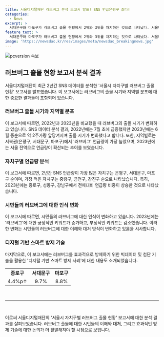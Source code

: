 ```yaml
---
title: 서울디지털재단 러브버그 분석 보고서 발표! SNS 언급은평구 최다!
categories:
  - News
excerpt: >
  서대문구와 마포구가 러브버그 출몰 현황에서 2위와 3위를 차지하는 것으로 나타났다. 서울디지털재단은 SNS 데이터 분석을 통해 서울시 자치구별 러브버그 출몰 시기와 분포를 분석한 보고서를 발표했다. 2022년과 2023년에 언급량이 가장 높은 자치구는 은평구, 서대문구, 마포구로 나타났으며, 올해 전체 대비 언급량이 상승한 자치구는 종로구, 성동구, 강남구였다. 시민들의 대처가 긍정적으로 변화하고 있으며, 관련 기술을 활용한 스마트 방제 사례도 소개되었다.
feature_text: >
  서대문구와 마포구가 러브버그 출몰 현황에서 2위와 3위를 차지하는 것으로 나타났다. 서울디지털재단은 SNS 데이터 분석을 통해 서울시 자치구별 러브버그 출몰 시기와 분포를 분석한 보고서를 발표했다. 2022년과 2023년에 언급량이 가장 높은 자치구는 은평구, 서대문구, 마포구로 나타났으며, 올해 전체 대비 언급량이 상승한 자치구는 종로구, 성동구, 강남구였다. 시민들의 대처가 긍정적으로 변화하고 있으며, 관련 기술을 활용한 스마트 방제 사례도 소개되었다.
image: 'https://newsdao.kr/res/images/meta/newsdao_breakingnews.jpg'
---
```


<p><img src="https://newsdao.kr/res/images/meta/newsdao_breakingnews.jpg" alt="pcversion 속보" /></p>

<h2 data-ke-size="size26">러브버그 출몰 현황 보고서 분석 결과</h2>

<p data-ke-size="size16">서울디지털재단이 최근 2년간 SNS 데이터를 분석한 '서울시 자치구별 러브버그 출몰 현황' 보고서를 발표했습니다. 이 보고서에는 러브버그의 출몰 시기와 지역별 분포에 대한 중요한 결과들이 포함되어 있습니다.</p>

<h3 data-ke-size="size24">러브버그 출몰 시기와 지역별 분포</h3>

<p data-ke-size="size16">이 보고서에 따르면, 2022년과 2023년을 비교했을 때 러브버그의 출몰 시기가 변화하고 있습니다. SNS 데이터 분석 결과, 2022년에는 7월 초에 급증했지만 2023년에는 6월 중순으로 약 2주가량 앞당겨지며 출몰 시기가 변화했다고 합니다. 또한, 지역별로는 서북권(은평구, 서대문구, 마포구)에서 '러브버그' 언급량이 가장 높았으며, 2023년에는 서울 전역으로 언급량이 확산되는 추이를 보였습니다.</p>

<h3 data-ke-size="size24">자치구별 언급량 분석</h3>

<p data-ke-size="size16">이 보고서에 따르면, 2년간 SNS 언급량이 가장 많은 자치구는 은평구, 서대문구, 마포구 순이며, 가장 적은 자치구는 중랑구, 금천구, 강진구 순으로 나타났습니다. 특히, 2023년에는 종로구, 성동구, 강남구에서 전체대비 언급량 비중이 상승한 것으로 나타났습니다.</p>

<h3 data-ke-size="size24">시민들의 러브버그에 대한 인식 변화</h3>

<p data-ke-size="size16">이 보고서에 따르면, 시민들의 러브버그에 대한 인식이 변화하고 있습니다. 2023년에는 '러브버그'에 대한 긍정적인 키워드가 증가하고, 부정적인 키워드는 감소했습니다. 이러한 변화는 시민들의 러브버그에 대한 이해와 대처 방식이 변화하고 있음을 시사합니다.</p>

<h3 data-ke-size="size24">디지털 기반 스마트 방제 기술</h3>

<p data-ke-size="size16">마지막으로, 이 보고서에는 러브버그를 효과적으로 방제하기 위한 빅데이터 및 첨단 기술을 활용한 '디지털 기반 스마트 방제 사례'에 대한 내용도 소개되었습니다.</p>

<table>
  <tr>
    <td style="text-align: center; height: 17px;"><b>종로구</b></td>
    <td style="text-align: center; height: 17px;"><b>서대문구</b></td>
    <td style="text-align: center; height: 17px;"><b>마포구</b></td>
  </tr>
  <tr>
    <td style="text-align: center; height: 17px;">4.4%p↑</td>
    <td style="text-align: center; height: 17px;">9.7%</td>
    <td style="text-align: center; height: 17px;">8.8%</td>
  </tr>
</table>

<p data-ke-size="size16">&nbsp;</p>

<hr>

<p data-ke-size="size16">&nbsp;</p>

<p data-ke-size="size16">이로써 서울디지털재단의 '서울시 자치구별 러브버그 출몰 현황' 보고서에 대한 분석 결과를 살펴보았습니다. 러브버그 출몰에 대한 시민들의 이해와 대처, 그리고 효과적인 방제 기술에 대한 논의가 더 활발해져야 할 시점으로 보입니다.</p>

